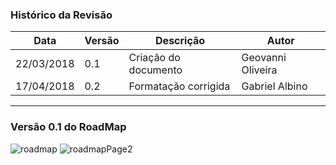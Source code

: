 ### Histórico da Revisão
| Data | Versão | Descrição | Autor |
|---|---|---|---|
| 22/03/2018| 0.1 |Criação do documento | Geovanni Oliveira |
| 17/04/2018| 0.2 |Formatação corrigida | Gabriel Albino |

-------------------------------------------------------------------------------------------------

### Versão 0.1 do RoadMap

![roadmap](https://i.imgur.com/zfAww8S.jpg)
![roadmapPage2](https://i.imgur.com/4uPNqL6.png)